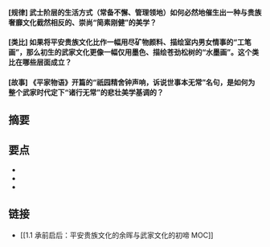 #### [规律] 武士阶层的生活方式（常备不懈、管理领地）如何必然地催生出一种与贵族奢靡文化截然相反的、崇尚“简素刚健”的美学？


#### [类比] 如果将平安贵族文化比作一幅用尽矿物颜料、描绘室内男女情事的“工笔画”，那么初生的武家文化更像一幅仅用墨色、描绘苍劲松树的“水墨画”。这个类比在哪些层面成立？


#### [故事] 《平家物语》开篇的“祇园精舍钟声响，诉说世事本无常”名句，是如何为整个武家时代定下“诸行无常”的悲壮美学基调的？


## 摘要


## 要点

- 
- 
- 

## 链接

- [[1.1 承前启后：平安贵族文化的余晖与武家文化的初啼 MOC]]

